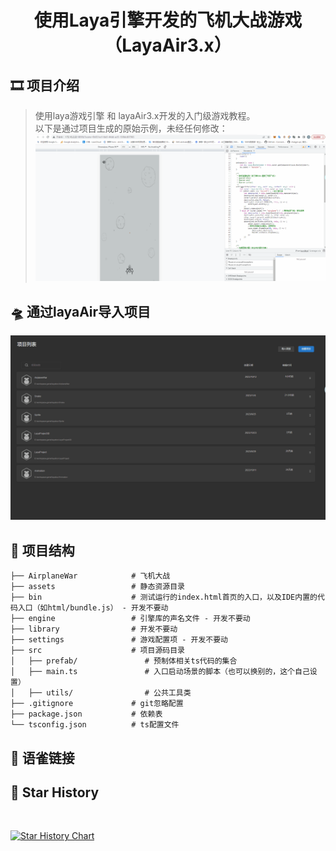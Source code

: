 # <p align="center">使用Laya引擎开发的飞机大战游戏（LayaAir3.x）</p>

[//]: # (https://github.com/ikatyang/emoji-cheat-sheet 表情仓库)


## 🎞️ 项目介绍

> 使用laya游戏引擎 和 layaAir3.x开发的入门级游戏教程。 \
> 以下是通过项目生成的原始示例，未经任何修改：
> ![img.png](./airplane.gif)


## 🛸 通过layaAir导入项目
![avatar](./导入项目.gif)

## 🎨 项目结构

```
├── AirplaneWar            # 飞机大战
├── assets                 # 静态资源目录
├── bin                    # 测试运行的index.html首页的入口，以及IDE内置的代码入口（如html/bundle.js） - 开发不要动
├── engine                 # 引擎库的声名文件 - 开发不要动
├── library                # 开发不要动
├── settings               # 游戏配置项 - 开发不要动
├── src                    # 项目源码目录
│   ├── prefab/               # 预制体相关ts代码的集合
│   ├── main.ts               # 入口启动场景的脚本（也可以换别的，这个自己设置）     
│   ├── utils/                # 公共工具类
├── .gitignore             # git忽略配置
├── package.json           # 依赖表
└── tsconfig.json          # ts配置文件
```

## 🔗 语雀链接

## 🌟 Star History
<br>

[![Star History Chart](https://gitee.com/lmn_741/AirplaneWar/badge/star.svg?theme=white)](https://gitee.com/lmn_741/AirplaneWar/stargazers)
